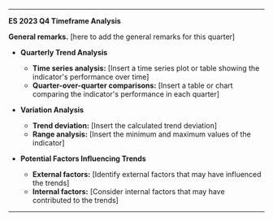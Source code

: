 ---

**ES 2023 Q4 Timeframe Analysis**

**General remarks.** [here to add the general remarks for this quarter]

-  **Quarterly Trend Analysis**
    - **Time series analysis:** [Insert a time series plot or table showing the indicator's performance over time]
    -  **Quarter-over-quarter comparisons:** [Insert a table or chart comparing the indicator's performance in each quarter]

- **Variation Analysis**
    -  **Trend deviation:** [Insert the calculated trend deviation]
    -  **Range analysis:** [Insert the minimum and maximum values of the indicator]

-  **Potential Factors Influencing Trends**
    -  **External factors:** [Identify external factors that may have influenced the trends]
    -  **Internal factors:** [Consider internal factors that may have contributed to the trends]

---